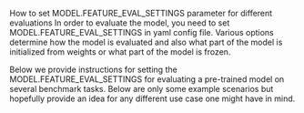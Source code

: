 How to set MODEL.FEATURE_EVAL_SETTINGS parameter for different evaluations
In order to evaluate the model, you need to set MODEL.FEATURE_EVAL_SETTINGS in yaml config file. Various options determine how the model is evaluated and also what part of the model is initialized from weights or what part of the model is frozen.

Below we provide instructions for setting the MODEL.FEATURE_EVAL_SETTINGS for evaluating a pre-trained model on several benchmark tasks. Below are only some example scenarios but hopefully provide an idea for any different use case one might have in mind.